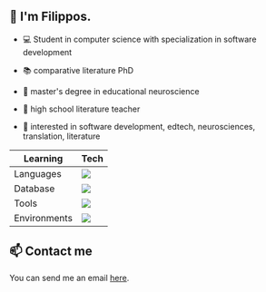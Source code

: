 ## 👋 I'm Filippos.

* 💻 Student in computer science with specialization in software development

* 📚 comparative literature PhD
  
* 🧠 master's degree in educational neuroscience
  
* 🏫 high school literature teacher

* 🧐 interested in software development, edtech, neurosciences, translation, literature


| Learning   | Tech |
| --------------| ------------- |
| Languages     | <a href="https://skillicons.dev"> <img src="https://skillicons.dev/icons?i=cs,dotnet, py,java,js,php,html,css" /></a>|
| Database      | <a href="https://skillicons.dev"><img src="https://skillicons.dev/icons?i=mysql,postgres,mongodb" /> </a>|
| Tools         | <a href="https://skillicons.dev"><img src="https://skillicons.dev/icons?i=vscode,visualstudio,pycharm,eclipse" /></a>|
| Environments  |  <a href="https://skillicons.dev"><img src="https://skillicons.dev/icons?i=linux,windows" /></a>




## 📫 Contact me

You can send me an email <a href="mailto:filippos29@hotmail.com">here</a>.
